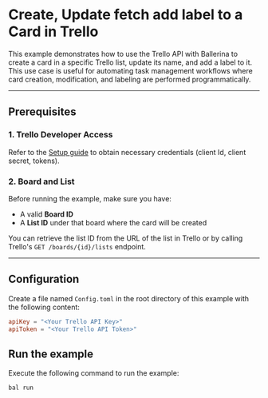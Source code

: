 # Create, Update fetch add label to a Card in Trello

This example demonstrates how to use the Trello API with Ballerina to create a card in a specific Trello list, update its name, and add a label to it. This use case is useful for automating task management workflows where card creation, modification, and labeling are performed programmatically.

---

## Prerequisites

### 1. Trello Developer Access

Refer to the [Setup guide](../../README.md) to obtain necessary credentials (client Id, client secret, tokens).

### 2. Board and List

Before running the example, make sure you have:
- A valid **Board ID**
- A **List ID** under that board where the card will be created

You can retrieve the list ID from the URL of the list in Trello or by calling Trello's `GET /boards/{id}/lists` endpoint.

---
## Configuration

Create a file named `Config.toml` in the root directory of this example with the following content:

```toml
apiKey = "<Your Trello API Key>"
apiToken = "<Your Trello API Token>"
```

## Run the example

Execute the following command to run the example:

```bash
bal run
```
